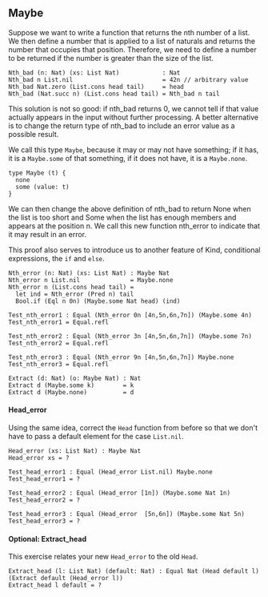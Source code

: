 ## Maybe

Suppose we want to write a function that returns the nth number of a list.
We then define a number that is applied to a list of naturals and returns the number that occupies that position. Therefore, we need to define a number to be returned if the number is greater than the size of the list.

```rust,ignore
Nth_bad (n: Nat) (xs: List Nat)            : Nat
Nth_bad n List.nil                         = 42n // arbitrary value 
Nth_bad Nat.zero (List.cons head tail)     = head
Nth_bad (Nat.succ n) (List.cons head tail) = Nth_bad n tail
```

This solution is not so good: if nth_bad returns 0, we cannot tell if that value actually appears in the input without further processing. A better alternative is to change the return type of nth_bad to include an error value as a possible result.

We call this type ``Maybe``, because it may or may not have something; if it has, it is a ``Maybe.some`` of that something, if it does not have, it is a ``Maybe.none``.

```rust,ignore
type Maybe (t) {
  none 
  some (value: t)
}
```

We can then change the above definition of nth_bad to return None when the list is too short and Some when the list has enough members and appears at the position n. We call this new function nth_error to indicate that it may result in an error.

This proof also serves to introduce us to another feature of Kind, conditional expressions, the ``if`` and ``else``.

```rust,ignore
Nth_error (n: Nat) (xs: List Nat) : Maybe Nat
Nth_error n List.nil              = Maybe.none
Nth_error n (List.cons head tail) = 
  let ind = Nth_error (Pred n) tail
  Bool.if (Eql n 0n) (Maybe.some Nat head) (ind)

Test_nth_error1 : Equal (Nth_error 0n [4n,5n,6n,7n]) (Maybe.some 4n)
Test_nth_error1 = Equal.refl

Test_nth_error2 : Equal (Nth_error 3n [4n,5n,6n,7n]) (Maybe.some 7n)
Test_nth_error2 = Equal.refl

Test_nth_error3 : Equal (Nth_error 9n [4n,5n,6n,7n]) Maybe.none
Test_nth_error3 = Equal.refl
```
<!-- TODO -->
```rust,ignore
Extract (d: Nat) (o: Maybe Nat) : Nat
Extract d (Maybe.some k)        = k
Extract d (Maybe.none)          = d
```

#### Head_error

Using the same idea, correct the ``Head`` function from before so that we don't have to pass a default element for the case ``List.nil``.

```rust,ignore
Head_error (xs: List Nat) : Maybe Nat
Head_error xs = ?

Test_head_error1 : Equal (Head_error List.nil) Maybe.none
Test_head_error1 = ?

Test_head_error2 : Equal (Head_error [1n]) (Maybe.some Nat 1n)
Test_head_error2 = ?

Test_head_error3 : Equal (Head_error  [5n,6n]) (Maybe.some Nat 5n)
Test_head_error3 = ?
```

#### Optional: Extract_head

This exercise relates your new ``Head_error`` to the old ``Head``.

```rust,ignore
Extract_head (l: List Nat) (default: Nat) : Equal Nat (Head default l)  (Extract default (Head_error l))
Extract_head l default = ?
```
